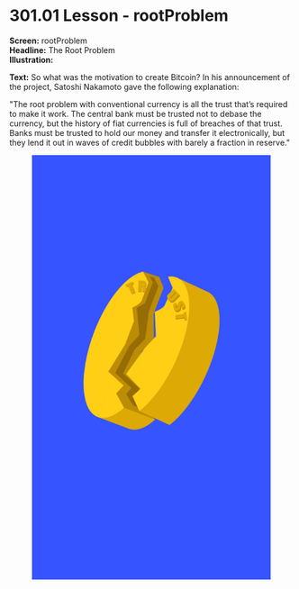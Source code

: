 # 301.01 Lesson - rootProblem

**Screen:** rootProblem\
**Headline:** The Root Problem\
**Illustration:**

**Text:** So what was the motivation to create Bitcoin? In his announcement of the project, Satoshi Nakamoto gave the following explanation:&#x20;

"The root problem with conventional currency is all the trust that’s required to make it work. The central bank must be trusted not to debase the currency, but the history of fiat currencies is full of breaches of that trust. Banks must be trusted to hold our money and transfer it electronically, but they lend it out in waves of credit bubbles with barely a fraction in reserve."

<figure><img src="../.gitbook/assets/301-01.png" alt=""><figcaption></figcaption></figure>
